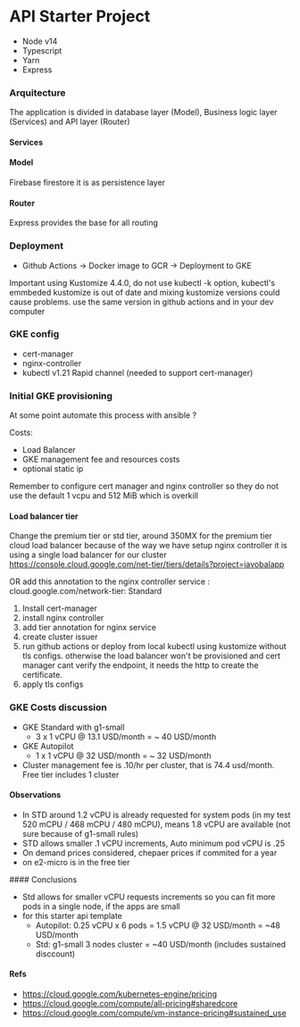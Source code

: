 # API Starter Project

-   Node v14
-   Typescript
-   Yarn
-   Express

### Arquitecture

The application is divided in database layer (Model), Business logic layer (Services) and API layer (Router)

#### Services

#### Model

Firebase firestore it is as persistence layer

#### Router
Express provides the base for all routing

### Deployment
* Github Actions -> Docker image to GCR -> Deployment to GKE

Important using Kustomize 4.4.0, do not use kubectl -k option, kubectl's emmbeded kustomize is out of date and mixing kustomize versions could cause problems. use the same version in github actions and in your dev computer

### GKE config
* cert-manager
* nginx-controller
* kubectl v1.21 Rapid channel (needed to support cert-manager)

### Initial GKE provisioning
At some point automate this process with ansible ?

Costs:
* Load Balancer
* GKE management fee and resources costs
* optional static ip

Remember to configure cert manager and nginx controller so they do not use the default 1 vcpu and 512 MiB which is overkill
#### Load balancer tier
Change the premium tier or std tier, around 350MX for the premium tier cloud load balancer
because of the way we have setup nginx controller it is using a single load balancer for our cluster
https://console.cloud.google.com/net-tier/tiers/details?project=javobalapp

OR add this annotation to the nginx controller service : cloud.google.com/network-tier: Standard

1. Install cert-manager
2. install nginx controller
3. add tier annotation for nginx service
3. create cluster issuer
4. run github actions or deploy from local kubectl using kustomize without tls configs. otherwise the load balancer won't be provisioned and cert manager cant verify the endpoint, it needs the http to create the certificate.
5. apply tls configs


### GKE Costs discussion

* GKE Standard with g1-small
  * 3 x 1 vCPU @ 13.1 USD/month = ~ 40 USD/month
* GKE Autopilot
  * 1 x 1 vCPU @ 32 USD/month = ~ 32 USD/month
* Cluster management fee is .10/hr per cluster, that is 74.4 usd/month. Free tier includes 1 cluster

#### Observations
* In STD around 1.2 vCPU is already requested for system pods (in my test 520 mCPU / 468 mCPU / 480 mCPU), means 1.8 vCPU are available (not sure because of g1-small rules)
* STD allows smaller .1 vCPU increments, Auto minimum pod vCPU is .25
* On demand prices considered, chepaer prices if commited for a year
* on e2-micro is in the free tier

#### Conclusions
* Std allows for smaller vCPU requests increments so you can fit more pods in a single node, if the apps are small
* for this starter api template 
  * Autopilot: 0.25 vCPU x 6 pods = 1.5 vCPU @ 32 USD/month = ~48 USD/month
  * Std: g1-small 3 nodes cluster = ~40 USD/month (includes sustained disccount)

#### Refs
* https://cloud.google.com/kubernetes-engine/pricing
* https://cloud.google.com/compute/all-pricing#sharedcore
* https://cloud.google.com/compute/vm-instance-pricing#sustained_use